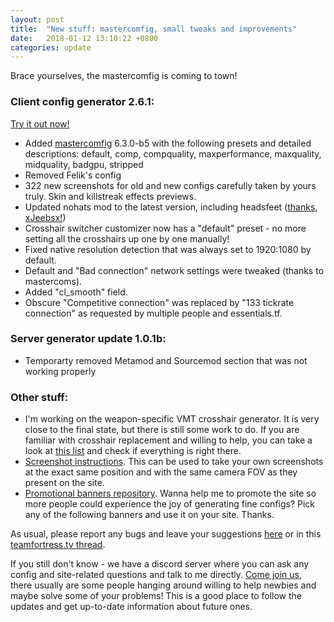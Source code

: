 ```yaml
---
layout: post
title:  "New stuff: mastercomfig, small tweaks and improvements"
date:   2018-01-12 13:10:22 +0800
categories: update
---
```

Brace yourselves, the mastercomfig is coming to town!


### Client config generator 2.6.1:

[Try it out now!](https://cfg.tf/make/) 

* Added [mastercomfig](https://github.com/mastercoms/mastercomfig) 6.3.0-b5 with the following presets and detailed descriptions: default, comp, compquality, maxperformance, maxquality, midquality, badgpu, stripped
* Removed Felik's config
* 322 new screenshots for old and new configs carefully taken by yours truly. Skin and killstreak effects previews.
* Updated nohats mod to the latest version, including headsfeet ([thanks, xJeebsx!](http://www.teamfortress.tv/35222/no-hats-mod))
* Crosshair switcher customizer now has a "default" preset - no more setting all the crosshairs up one by one manually!
* Fixed native resolution detection that was always set to 1920:1080 by default.
* Default and "Bad connection" network settings were tweaked (thanks to mastercoms). 
* Added "cl_smooth" field.
* Obscure "Competitive connection" was replaced by "133 tickrate connection" as requested by multiple people and essentials.tf. 


### Server generator update 1.0.1b:

* Temporarty removed Metamod and Sourcemod section that was not working properly


### Other stuff:

* I'm working on the weapon-specific VMT crosshair generator. It is very close to the final state, but there is still some work to do. If you are familiar with crosshair replacement and willing to help, you can take a look at [this list](https://pastebin.com/9Km0jU7p) and check if everything is right there.
* [Screenshot instructions](https://github.com/mkrl/cfgtf/tree/master/bench). This can be used to take your own screenshots at the exact same position and with the same camera FOV as they present on the site. 
* [Promotional banners repository](https://cfg.tf/img/logos/). Wanna help me to promote the site so more people could experience the joy of generating fine configs? Pick any of the following banners and use it on your site. Thanks. 

As usual, please report any bugs and leave your suggestions [here](https://github.com/mkrl/cfgtf/issues) or in this [teamfortress.tv thread](www.teamfortress.tv/40869/cfg-tf). 

If you still don't know - we have a discord server where you can ask any config and site-related questions and talk to me directly. [Come join us](https://discord.gg/79cbsTu), there usually are some people hanging around willing to help newbies and maybe solve some of your problems! This is a good place to follow the updates and get up-to-date information about future ones.